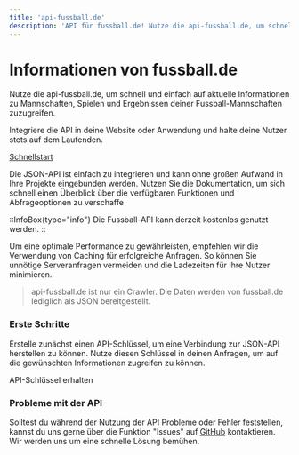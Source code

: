 ```yaml
---
title: 'api-fussball.de'
description: 'API für fussball.de! Nutze die api-fussball.de, um schnell und einfach auf aktuelle Informationen zu Mannschaften, Spielen und Ergebnissen deiner Fussball-Mannschaften zuzugreifen.'
---
```

# Informationen von fussball.de

Nutze die api-fussball.de, um schnell und einfach auf aktuelle Informationen zu Mannschaften, Spielen und Ergebnissen deiner Fussball-Mannschaften zuzugreifen.

Integriere die API in deine Website oder Anwendung und halte deine Nutzer stets auf dem Laufenden.

[Schnellstart](/)


Die JSON-API ist einfach zu integrieren und kann ohne großen Aufwand in Ihre Projekte eingebunden werden. 
Nutzen Sie die Dokumentation, um sich schnell einen Überblick über die verfügbaren Funktionen und Abfrageoptionen zu verschaffe


::InfoBox{type="info"}
Die Fussball-API kann derzeit kostenlos genutzt werden.
::


Um eine optimale Performance zu gewährleisten, empfehlen wir die Verwendung von Caching für erfolgreiche Anfragen. So können Sie unnötige Serveranfragen vermeiden und die Ladezeiten für Ihre Nutzer minimieren.


> api-fussball.de ist nur ein Crawler. Die Daten werden von fussball.de lediglich als JSON bereitgestellt.

### Erste Schritte

Erstelle zunächst einen API-Schlüssel, um eine Verbindung zur JSON-API herstellen zu können. Nutze diesen Schlüssel in deinen Anfragen, um auf die gewünschten Informationen zugreifen zu können.

API-Schlüssel erhalten


### Probleme mit der API

Solltest du während der Nutzung der API Probleme oder Fehler feststellen, kannst du uns gerne über die Funktion "Issues" auf [GitHub](https://github.com/api-fussball/api-dart/issues) kontaktieren. Wir werden uns um eine schnelle Lösung bemühen.
